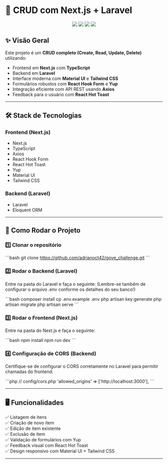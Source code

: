 # 🚀 CRUD com Next.js + Laravel

<p align="center">
  <img src="https://img.shields.io/badge/Next.js-13%2B-blue.svg" />
  <img src="https://img.shields.io/badge/Laravel-10-red.svg" />
  <img src="https://img.shields.io/badge/TypeScript-4.x-blue.svg" />
  <img src="https://img.shields.io/badge/MIT-License-green.svg" />
</p>

## ✨ Visão Geral

Este projeto é um **CRUD completo (Create, Read, Update, Delete)** utilizando:

- Frontend em **Next.js** com **TypeScript**
- Backend em **Laravel**
- Interface moderna com **Material UI** e **Tailwind CSS**
- Formulários robustos com **React Hook Form** e **Yup**
- Integração eficiente com API REST usando **Axios**
- Feedback para o usuário com **React Hot Toast**

---

## 🛠️ Stack de Tecnologias

### Frontend (Next.js)

- Next.js
- TypeScript
- Axios
- React Hook Form
- React Hot Toast
- Yup
- Material UI
- Tailwind CSS

### Backend (Laravel)

- Laravel
- Eloquent ORM

---

## 🚀 Como Rodar o Projeto

### 1️⃣ Clonar o repositório

\`\`\`bash
git clone https://github.com/adrianoct42/gove_challenge.git
\`\`\`

### 2️⃣ Rodar o Backend (Laravel)

Entre na pasta do Laravel e faça o seguinte:
(Lembre-se também de configurar o arquivo .env conforme os detalhes do seu banco!)

\`\`\`bash
composer install
cp .env.example .env
php artisan key:generate
php artisan migrate
php artisan serve
\`\`\`

### 3️⃣ Rodar o Frontend (Next.js)

Entre na pasta do Next.js e faça o seguinte:

\`\`\`bash
npm install
npm run dev
\`\`\`

### 4️⃣ Configuração de CORS (Backend)

Certifique-se de configurar o CORS corretamente no Laravel para permitir chamadas do frontend:

\`\`\`php
// config/cors.php
'allowed_origins' => ['http://localhost:3000'],
\`\`\`

---

## 🖥️ Funcionalidades

✅ Listagem de itens  
✅ Criação de novo item  
✅ Edição de item existente  
✅ Exclusão de item  
✅ Validação de formulários com Yup  
✅ Feedback visual com React Hot Toast  
✅ Design responsivo com Material UI + Tailwind CSS

---
